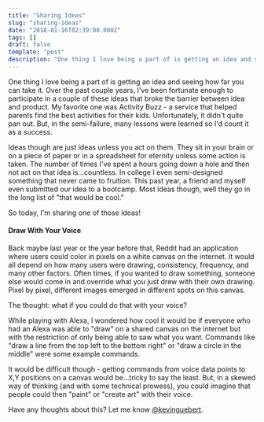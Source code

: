 ```yaml
---
title: "Sharing Ideas"
slug: "sharing-ideas"
date: "2018-01-16T02:39:00.000Z"
tags: []
draft: false
template: "post"
description: "One thing I love being a part of is getting an idea and seeing how far you can take it. Over the past couple years, I've been fortunate enough to participate in a couple of these ideas that broke the..."
---
```


One thing I love being a part of is getting an idea and seeing how far you can take it. Over the past couple years, I've been fortunate enough to participate in a couple of these ideas that broke the barrier between idea and product. My favorite one was Activity Buzz - a service that helped parents find the best activities for their kids. Unfortunately, it didn't quite pan out. But, in the semi-failure, many lessons were learned so I'd count it as a success.

Ideas though are just ideas unless you act on them. They sit in your brain or on a piece of paper or in a spreadsheet for eternity unless some action is taken. The number of times I've spent a hours going down a hole and then not act on that idea is...countless. In college I even semi-designed something that never came to fruition. This past year, a friend and myself even submitted our idea to a bootcamp. Most ideas though, well they go in the long list of "that would be cool."

So today, I'm sharing one of those ideas!

#### Draw With Your Voice

Back maybe last year or the year before that, Reddit had an application where users could color in pixels on a white canvas on the internet. It would all depend on how many users were drawing, consistency, frequency, and many other factors. Often times, if you wanted to draw something, someone else would come in and override what you just drew with their own drawing. Pixel by pixel, different images emerged in different spots on this canvas.

The thought: what if you could do that with your voice?

While playing with Alexa, I wondered how cool it would be if everyone who had an Alexa was able to "draw" on a shared canvas on the internet but with the restriction of only being able to saw what you want. Commands like "draw a line from the top left to the bottom right" or "draw a circle in the middle" were some example commands.

It would be difficult though - getting commands from voice data points to X,Y positions on a canvas would be...tricky to say the least. But, in a skewed way of thinking (and with some technical prowess), you could imagine that people could then "paint" or "create art" with their voice.

Have any thoughts about this? Let me know [@kevinguebert](http://twitter.com/kevinguebert).
